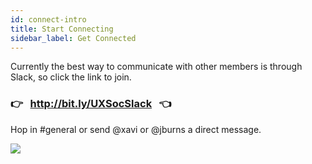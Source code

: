 ```yaml
---
id: connect-intro
title: Start Connecting
sidebar_label: Get Connected
---
```


Currently the best way to communicate with other members is through Slack, so click the link to join.

### 👉 &nbsp; http://bit.ly/UXSocSlack &nbsp; 👈 

Hop in #general or send @xavi or @jburns a direct message.

![](/img/Slack_RGB.png)